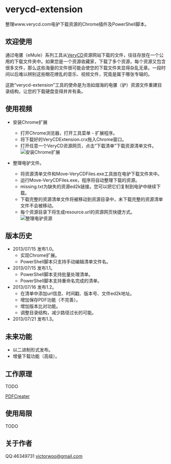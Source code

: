 verycd-extension
================

整理www.verycd.com电驴下载资源的Chrome插件及PowerShell脚本。

欢迎使用
--------
通过电骡（eMule）系列工具从[VeryCD](http://www.verycd.com "VeryCD")资源网站下载的文件，往往存放在一个公用的下载文件夹中。如果您是一个资源收藏家，下载了多个资源，每个资源又包含很多文件，那么这些海量的文件很可能会使您的下载文件夹显得杂乱无章。一段时间以后难以辨别这些眼花缭乱的音乐、视频文件，究竟是属于哪张专辑的。

这款“verycd-extension”工具的使命是为浩如烟海的电骡（驴）资源文件重建目录结构，让您的下载硬盘变得井井有条。

使用视频
--------
* 安装Chrome扩展
	* 打开Chrome浏览器，打开工具菜单 - 扩展程序。
	* 将下载好的VeryCDExtension.crx拖入Chrome窗口。
	* 打开任意一个VeryCD资源网页，点击“下载清单”下载资源清单文件。
	![安装Chrome扩展](http://i.imgur.com/yE0Xmav.gif)

* 整理电驴文件。
	* 将资源清单文件和Move-VeryCDFiles.exe工具放在电驴下载文件夹中。
	* 运行Move-VeryCDFiles.exe，程序将自动整理下载的资源。
	* missing.txt为缺失的资源ed2k链接。您可以把它们复制到电驴中继续下载。
	* 下载完整的资源清单文件将被移动到资源目录中，未下载完整的资源清单文件不会被移动。
	* 每个资源目录下将生成resource.url的资源网页快捷方式。
	![整理电驴资源](http://i.imgur.com/7gSIjT3.gif)

版本历史
--------
* 2013/07/15 发布1.0。
	* 实现Chrome扩展。
	* PowerShell脚本只支持手动编辑清单文件名。
* 2013/07/15 发布1.1。
	* PowerShell脚本支持批量处理清单。
	* PowerShell脚本支持重命名完成的清单。
* 2013/07/16 发布1.2。
	* 在清单中添加url信息、时间戳、版本号、文件ed2k地址。
	* 增加保存PDF功能（不完善）。
	* 增加版本比对功能。
	* 调整目录结构，减少路径过长的可能。
* 2013/07/21 发布1.3。

未来功能
--------
* 以二进制形式发布。
* 增量下载功能（高级）。

工作原理
--------
TODO

[PDFCreater](http://download.pdfforge.org/download/pdfcreator "PDFCreater")

使用局限
--------
TODO

关于作者
--------
QQ:46349731
[victorwoo@gmail.com](mailto:victorwoo@gmail.com "电子邮件")